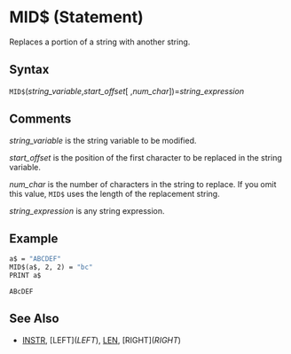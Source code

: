 # MID$ (Statement)

Replaces a portion of a string with another string.

## Syntax

`MID$`(*string_variable*,*start_offset*[ ,*num_char*])=*string_expression*

## Comments

*string_variable* is the string variable to be modified.

*start_offset* is the position of the first character to be replaced in the string variable.

*num_char* is the number of characters in the string to replace. If you omit this value, `MID$` uses the length of the replacement string.

*string_expression* is any string expression.

## Example

```vb
a$ = "ABCDEF"
MID$(a$, 2, 2) = "bc"
PRINT a$
```

```text
ABcDEF
```

## See Also

- [INSTR](INSTR), [LEFT$](LEFT$), [LEN](LEN), [RIGHT$](RIGHT$)
